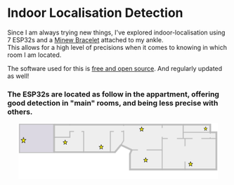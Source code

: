 # Indoor Localisation Detection

Since I am always trying new things, I've explored indoor-localisation using 7 ESP32s and a [Minew Bracelet](https://www.minew.com/products/b7-wristband-beacon.html) attached to my ankle.  
This allows for a high level of precisions when it comes to knowing in which room I am located.  
  
  
The software used for this is [free and open source](https://espresense.com/). And regularly updated as well!

### The ESP32s are located as follow in the appartment, offering good detection in "main" rooms, and being less precise with others. <br>
<p align="middle">
  <img src="/assets/misc/esp32map.png" width="90%" />
<p>